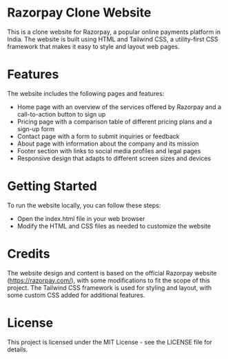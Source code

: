 # Razorpay Clone Website
This is a clone website for Razorpay, a popular online payments platform in India. The website is built using HTML and Tailwind CSS, a utility-first CSS framework that makes it easy to style and layout web pages.

# Features
The website includes the following pages and features:

- Home page with an overview of the services offered by Razorpay and a call-to-action button to sign up
- Pricing page with a comparison table of different pricing plans and a sign-up form
- Contact page with a form to submit inquiries or feedback
- About page with information about the company and its mission
- Footer section with links to social media profiles and legal pages
- Responsive design that adapts to different screen sizes and devices

# Getting Started
To run the website locally, you can follow these steps:


- Open the index.html file in your web browser
- Modify the HTML and CSS files as needed to customize the website

# Credits
The website design and content is based on the official Razorpay website (https://razorpay.com/), with some modifications to fit the scope of this project. The Tailwind CSS framework is used for styling and layout, with some custom CSS added for additional features.

# License
This project is licensed under the MIT License - see the LICENSE file for details.



